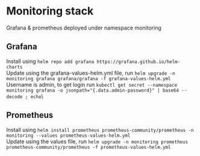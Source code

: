 # Monitoring stack
Grafana & prometheus deployed under namespace monitoring

## Grafana
Install using ```helm repo add grafana https://grafana.github.io/helm-charts```\
Update using the grafana-values-helm.yml file, run ```helm upgrade -n monitoring grafana grafana/grafana -f grafana-values-helm.yml```\
Username is admin, to get login run ```kubectl get secret --namespace monitoring grafana -o jsonpath="{.data.admin-password}" | base64 --decode ; echo```\

## Prometheus
Install using ```helm install prometheus prometheus-community/prometheus -n monitoring --values prometheus-values-helm.yml```\
Update using the values file, run ```helm upgrade -n monitoring prometheus prometheus-community/prometheus -f prometheus-values-helm.yml```
